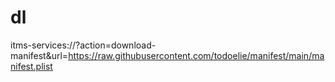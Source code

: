 # dl

 itms-services://?action=download-manifest&url=https://raw.githubusercontent.com/todoelie/manifest/main/manifest.plist
